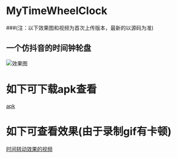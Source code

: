 # MyTimeWheelClock
###(注：以下效果图和视频为首次上传版本，最新的以源码为准)
## 一个仿抖音的时间钟轮盘
![效果图](https://github.com/zylgg/MyTimeWheelClock/blob/master/Files/test.jpg)

# 如下可下载apk查看
[apk](https://github.com/zylgg/MyTimeWheelClock/blob/master/Files/app-release.apk)
# 如下可查看效果(由于录制gif有卡顿)
[时间转动效果的视频](https://github.com/zylgg/MyTimeWheelClock/blob/master/Files/S90528-10265422.mp4)
